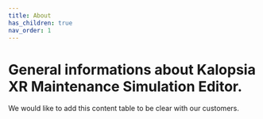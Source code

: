 ```yaml
---
title: About
has_children: true
nav_order: 1
---
```


# General informations about Kalopsia XR Maintenance Simulation Editor.
We would like to add this content table to be clear with our customers.
